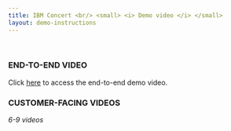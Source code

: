 ```yaml
---
title: IBM Concert <br/> <small> <i> Demo video </i> </small>
layout: demo-instructions
---
```


<span id="top"></span>

<br/>

### **END-TO-END VIDEO**

Click <a href="https://ibm.box.com/s/y9x9n4bafsgtnaxadr513uttrpk0yafi" target="_blank" rel="noreferrer">here</a> to access the end-to-end demo video.

<inline-notification text="Box tends to have poor resolution when streaming videos. For better results, download the video."></inline-notification>

### **CUSTOMER-FACING VIDEOS**

*6-9 videos*

<p/>